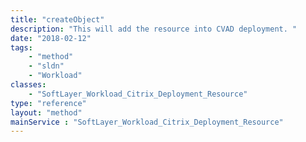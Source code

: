 ```yaml
---
title: "createObject"
description: "This will add the resource into CVAD deployment. "
date: "2018-02-12"
tags:
    - "method"
    - "sldn"
    - "Workload"
classes:
    - "SoftLayer_Workload_Citrix_Deployment_Resource"
type: "reference"
layout: "method"
mainService : "SoftLayer_Workload_Citrix_Deployment_Resource"
---
```

